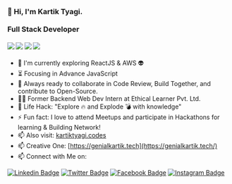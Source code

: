 <h3 align="left">
  <br>👋 Hi, I'm Kartik Tyagi.</br>
  <br> Full Stack Developer
</h3> 

   ####      ![](https://img.shields.io/badge/Web%20Development-%3C%2F%3E-brightgreen) ![](https://img.shields.io/badge/NodeJS-%3C%2F%3E-blue) ![](https://img.shields.io/badge/Backend-%3C%2F%3E-blueviolet) ![](https://img.shields.io/badge/Cloud%20Deployement-%3A%5E-informational)

- :telescope: I'm currently exploring ReactJS & AWS :alien:
- :hourglass_flowing_sand: Focusing in Advance JavaScript
- :microscope: Always ready to collaborate in Code Review, Build Together, and contribute to Open-Source.
- :man_technologist: Former Backend Web Dev Intern at Ethical Learner Pvt. Ltd.
- :dart: Life Hack: "Explore :fire: and Explode :bomb: with knowledge" 
- :zap: Fun fact: I love to attend Meetups and participate in Hackathons for learning & Building Network!
- 📫 Also visit: [kartiktyagi.codes](https://kartiktyagi.codes/)
- 📫 Creative One: [https://genialkartik.tech](https://genialkartik.tech/)
- :mailbox: Connect with Me on: <br>

[![Linkedin Badge](https://img.shields.io/badge/-@geniakartik-blue?style=flat-square&logo=Linkedin&logoColor=white&link=https://www.linkedin.com/in/genial-kartik/)](https://www.linkedin.com/in/genial-kartik/) [![Twitter Badge](https://img.shields.io/badge/-@genialkartik-1ca0f1?style=flat-square&labelColor=1ca0f1&logo=twitter&logoColor=white&link=https://twitter.com/genialkartik)](https://twitter.com/genialkartik) [![Facebook Badge](https://img.shields.io/badge/-@genialkartik-3b5998?style=flat-square&labelColor=3b5998&logo=facebook&logoColor=white&link=https://www.facebook.com/genialkartik)](https://www.facebook.com/genialkartik) [![Instagram Badge](https://img.shields.io/badge/-@genialkartik-D7008A?style=flat-square&labelColor=D7008A&logo=Instagram&logoColor=white&link=https://www.instagram.com/genialkartik/)](https://www.instagram.com/genialkartik/)
